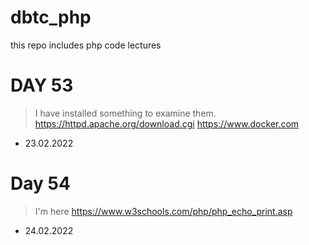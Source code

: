 # dbtc_php
this repo includes php code lectures

# DAY 53
> I have installed something to examine them.
> https://httpd.apache.org/download.cgi
> https://www.docker.com
- 23.02.2022 

# Day 54
> I'm here https://www.w3schools.com/php/php_echo_print.asp
- 24.02.2022